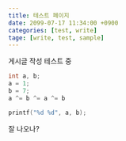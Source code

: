 ```yaml
---
title: 테스트 페이지
date: 2099-07-17 11:34:00 +0900
categories: [test, write]
tage: [write, test, sample]
---
```


게시글 작성 테스트 중
 
```cpp
int a, b;
a = 1;
b = 7;
a ^= b ^= a ^= b

printf("%d %d", a, b);
```

잘 나오나?